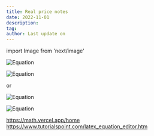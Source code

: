 ```yaml
---
title: Real price notes
date: 2022-11-01
description:
tag:
author: Last update on
---
```


import Image from 'next/image'

![Equation](https://math.vercel.app/?bgcolor=auto&from=Real%5C%3Achange%5C%3A%5C%25%3DNominal%5C%3Achange%5C%3A%5C%25-Inflation%5C%3A%5C%25.svg)

![Equation](https://math.vercel.app?from=Real\:value=\frac{Nominal\:value}{Price\:index}\times100)

or

![Equation](https://math.vercel.app/?bgcolor=auto&from=Real%5C%3Avalue%3D%5Cfrac%7BNominal%5C%3Avalue%7D%7BPrice%5C%3Aindex%5C%3A_%7Bdecimal%20form%7D%7D.svg)

![Equation](https://math.vercel.app/?bgcolor=auto&from=Real%5C%3Avalue%5C%3AOverrated%3DNominal%5C%3Avalue%5C%3A%5Ctimes%5Clgroup1-Inflation%5C%3A_%7Bdecimal%20form%7D%5Crgroup-Accumulated%5C%3Ainflation.svg)



https://math.vercel.app/home
https://www.tutorialspoint.com/latex_equation_editor.htm
